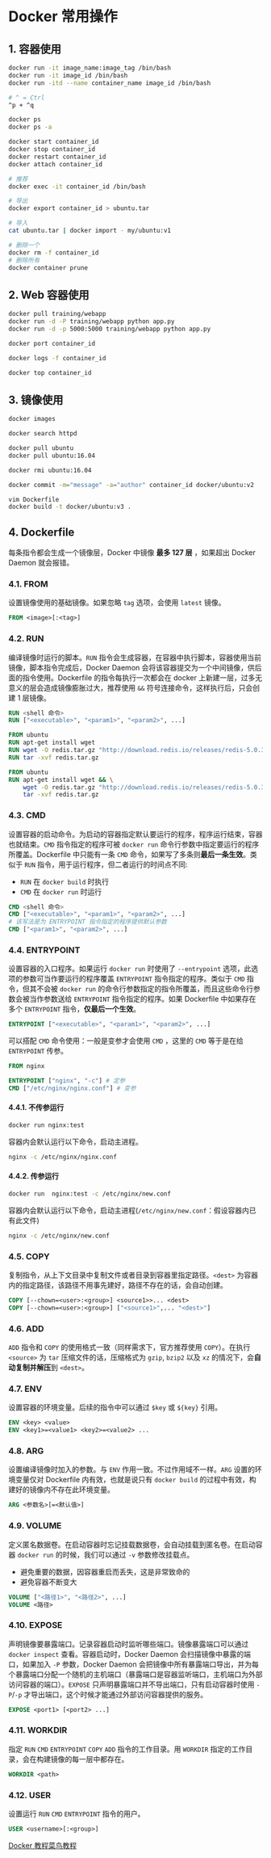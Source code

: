 # Docker 常用操作

## 1. 容器使用

```bash
docker run -it image_name:image_tag /bin/bash
docker run -it image_id /bin/bash
docker run -itd --name container_name image_id /bin/bash
```

```bash
# ^ = Ctrl
^p + ^q
```

```bash
docker ps
docker ps -a
```

```bash
docker start container_id
docker stop container_id
docker restart container_id
docker attach container_id
```

```bash
# 推荐
docker exec -it container_id /bin/bash
```

```bash
# 导出
docker export container_id > ubuntu.tar
```

```bash
# 导入
cat ubuntu.tar | docker import - my/ubuntu:v1
```

```bash
# 删除一个
docker rm -f container_id
# 删除所有
docker container prune
```

## 2. Web 容器使用

```bash
docker pull training/webapp
docker run -d -P training/webapp python app.py
docker run -d -p 5000:5000 training/webapp python app.py
```

```bash
docker port container_id
```

```bash
docker logs -f container_id
```

```bash
docker top container_id
```

## 3. 镜像使用

```bash
docker images
```

```bash
docker search httpd
```

```bash
docker pull ubuntu
docker pull ubuntu:16.04
```

```bash
docker rmi ubuntu:16.04
```

```bash
docker commit -m="message" -a="author" container_id docker/ubuntu:v2
```

```bash
vim Dockerfile
docker build -t docker/ubuntu:v3 .
```

## 4. Dockerfile

每条指令都会生成一个镜像层，Docker 中镜像 **最多 127 层** ，如果超出 Docker Daemon 就会报错。

### 4.1. FROM

设置镜像使用的基础镜像。如果忽略 `tag` 选项，会使用 `latest` 镜像。

```dockerfile
FROM <image>[:<tag>]
```

### 4.2. RUN

编译镜像时运行的脚本。`RUN` 指令会生成容器，在容器中执行脚本，容器使用当前镜像，脚本指令完成后，Docker Daemon 会将该容器提交为一个中间镜像，供后面的指令使用。Dockerfile 的指令每执行一次都会在 docker 上新建一层，过多无意义的层会造成镜像膨胀过大，推荐使用 `&&` 符号连接命令，这样执行后，只会创建 1 层镜像。

```dockerfile
RUN <shell 命令>
RUN ["<executable>", "<param1>", "<param2>", ...]
```

```dockerfile
FROM ubuntu
RUN apt-get install wget
RUN wget -O redis.tar.gz "http://download.redis.io/releases/redis-5.0.3.tar.gz"
RUN tar -xvf redis.tar.gz
```

```dockerfile
FROM ubuntu
RUN apt-get install wget && \
    wget -O redis.tar.gz "http://download.redis.io/releases/redis-5.0.3.tar.gz" && \
    tar -xvf redis.tar.gz
```

### 4.3. CMD

设置容器的启动命令。为启动的容器指定默认要运行的程序，程序运行结束，容器也就结束。`CMD` 指令指定的程序可被 `docker run` 命令行参数中指定要运行的程序所覆盖。Dockerfile 中只能有一条 `CMD` 命令，如果写了多条则**最后一条生效**。类似于 `RUN` 指令，用于运行程序，但二者运行的时间点不同:

- `RUN` 在 `docker build` 时执行
- `CMD` 在 `docker run` 时运行

```dockerfile
CMD <shell 命令>
CMD ["<executable>", "<param1>", "<param2>", ...]
# 该写法是为 ENTRYPOINT 指令指定的程序提供默认参数
CMD ["<param1>", "<param2>", ...]
```

### 4.4. ENTRYPOINT

设置容器的入口程序。如果运行 `docker run` 时使用了 `--entrypoint` 选项，此选项的参数可当作要运行的程序覆盖 `ENTRYPOINT` 指令指定的程序。类似于 `CMD` 指令，但其不会被 `docker run` 的命令行参数指定的指令所覆盖，而且这些命令行参数会被当作参数送给 `ENTRYPOINT` 指令指定的程序。如果 Dockerfile 中如果存在多个 `ENTRYPOINT` 指令，**仅最后一个生效**。

```dockerfile
ENTRYPOINT ["<executable>", "<param1>", "<param2>", ...]
```

可以搭配 `CMD` 命令使用：一般是变参才会使用 `CMD` ，这里的 `CMD` 等于是在给 `ENTRYPOINT` 传参。

```dockerfile
FROM nginx

ENTRYPOINT ["nginx", "-c"] # 定参
CMD ["/etc/nginx/nginx.conf"] # 变参
```

#### 4.4.1. 不传参运行

```bash
docker run nginx:test
```

容器内会默认运行以下命令，启动主进程。

```bash
nginx -c /etc/nginx/nginx.conf
```

#### 4.4.2. 传参运行

```bash
docker run  nginx:test -c /etc/nginx/new.conf
```

容器内会默认运行以下命令，启动主进程(`/etc/nginx/new.conf`：假设容器内已有此文件)

```bash
nginx -c /etc/nginx/new.conf
```

### 4.5. COPY

复制指令，从上下文目录中复制文件或者目录到容器里指定路径。`<dest>` 为容器内的指定路径，该路径不用事先建好，路径不存在的话，会自动创建。

```dockerfile
COPY [--chown=<user>:<group>] <source1>>... <dest>
COPY [--chown=<user>:<group>] ["<source1>",... "<dest>"]
```

### 4.6. ADD

`ADD` 指令和 `COPY` 的使用格式一致（同样需求下，官方推荐使用 `COPY`）。在执行 `<source>` 为 `tar` 压缩文件的话，压缩格式为 `gzip`, `bzip2` 以及 `xz` 的情况下，会**自动复制并解压**到 `<dest>`。

### 4.7. ENV

设置容器的环境变量。后续的指令中可以通过 `$key` 或 `${key}` 引用。

```dockerfile
ENV <key> <value>
ENV <key1>=<value1> <key2>=<value2> ...
```

### 4.8. ARG

设置编译镜像时加入的参数。与 `ENV` 作用一致。不过作用域不一样。`ARG` 设置的环境变量仅对 Dockerfile 内有效，也就是说只有 `docker build` 的过程中有效，构建好的镜像内不存在此环境变量。

```dockerfile
ARG <参数名>[=<默认值>]
```

### 4.9. VOLUME

定义匿名数据卷。在启动容器时忘记挂载数据卷，会自动挂载到匿名卷。在启动容器 `docker run` 的时候，我们可以通过 `-v` 参数修改挂载点。

- 避免重要的数据，因容器重启而丢失，这是非常致命的
- 避免容器不断变大

```dockerfile
VOLUME ["<路径1>", "<路径2>", ...]
VOLUME <路径>
```

### 4.10. EXPOSE

声明镜像要暴露端口。记录容器启动时监听哪些端口。镜像暴露端口可以通过 `docker inspect` 查看。容器启动时，Docker Daemon 会扫描镜像中暴露的端口，如果加入 `-P` 参数，Docker Daemon 会把镜像中所有暴露端口导出，并为每个暴露端口分配一个随机的主机端口（暴露端口是容器监听端口，主机端口为外部访问容器的端口）。`EXPOSE` 只声明暴露端口并不导出端口，只有启动容器时使用 `-P`/`-p` 才导出端口，这个时候才能通过外部访问容器提供的服务。

```dockerfile
EXPOSE <port1> [<port2> ...]
```

### 4.11. WORKDIR

指定 `RUN` `CMD` `ENTRYPOINT` `COPY` `ADD` 指令的工作目录。用 `WORKDIR` 指定的工作目录，会在构建镜像的每一层中都存在。

```dockerfile
WORKDIR <path>
```

### 4.12. USER

设置运行 `RUN` `CMD` `ENTRYPOINT` 指令的用户。

```dockerfile
USER <username>[:<group>]
```

[Docker 教程菜鸟教程](https://www.runoob.com/docker/docker-hello-world.html)

